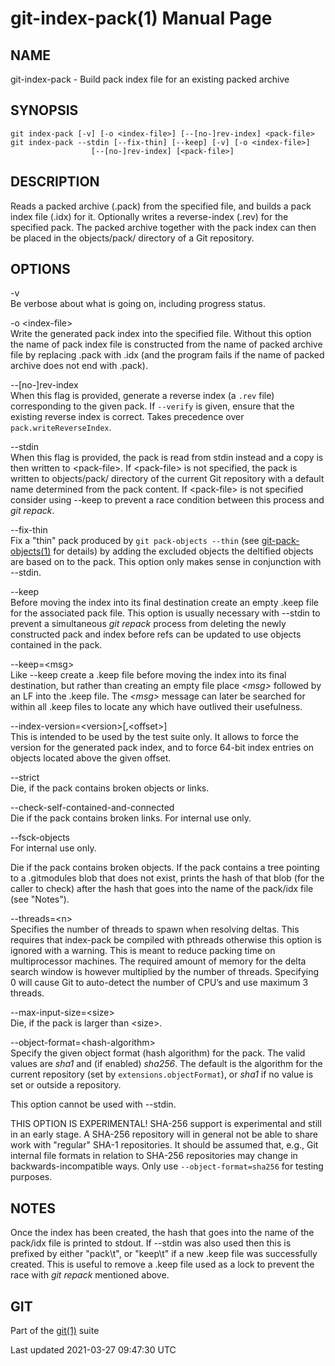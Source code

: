 git-index-pack(1) Manual Page
=============================

NAME
----

git-index-pack - Build pack index file for an existing packed archive

SYNOPSIS
--------

    git index-pack [-v] [-o <index-file>] [--[no-]rev-index] <pack-file>
    git index-pack --stdin [--fix-thin] [--keep] [-v] [-o <index-file>]
                      [--[no-]rev-index] [<pack-file>]

DESCRIPTION
-----------

Reads a packed archive (.pack) from the specified file, and builds a pack index file (.idx) for it. Optionally writes a reverse-index (.rev) for the specified pack. The packed archive together with the pack index can then be placed in the objects/pack/ directory of a Git repository.

OPTIONS
-------

-v  
Be verbose about what is going on, including progress status.

-o &lt;index-file&gt;  
Write the generated pack index into the specified file. Without this option the name of pack index file is constructed from the name of packed archive file by replacing .pack with .idx (and the program fails if the name of packed archive does not end with .pack).

--\[no-\]rev-index  
When this flag is provided, generate a reverse index (a `.rev` file) corresponding to the given pack. If `--verify` is given, ensure that the existing reverse index is correct. Takes precedence over `pack.writeReverseIndex`.

--stdin  
When this flag is provided, the pack is read from stdin instead and a copy is then written to &lt;pack-file&gt;. If &lt;pack-file&gt; is not specified, the pack is written to objects/pack/ directory of the current Git repository with a default name determined from the pack content. If &lt;pack-file&gt; is not specified consider using --keep to prevent a race condition between this process and *git repack*.

--fix-thin  
Fix a "thin" pack produced by `git pack-objects --thin` (see [git-pack-objects(1)](git-pack-objects.html) for details) by adding the excluded objects the deltified objects are based on to the pack. This option only makes sense in conjunction with --stdin.

--keep  
Before moving the index into its final destination create an empty .keep file for the associated pack file. This option is usually necessary with --stdin to prevent a simultaneous *git repack* process from deleting the newly constructed pack and index before refs can be updated to use objects contained in the pack.

--keep=&lt;msg&gt;  
Like --keep create a .keep file before moving the index into its final destination, but rather than creating an empty file place *&lt;msg&gt;* followed by an LF into the .keep file. The *&lt;msg&gt;* message can later be searched for within all .keep files to locate any which have outlived their usefulness.

--index-version=&lt;version&gt;\[,&lt;offset&gt;\]  
This is intended to be used by the test suite only. It allows to force the version for the generated pack index, and to force 64-bit index entries on objects located above the given offset.

--strict  
Die, if the pack contains broken objects or links.

--check-self-contained-and-connected  
Die if the pack contains broken links. For internal use only.

--fsck-objects  
For internal use only.

Die if the pack contains broken objects. If the pack contains a tree pointing to a .gitmodules blob that does not exist, prints the hash of that blob (for the caller to check) after the hash that goes into the name of the pack/idx file (see "Notes").

--threads=&lt;n&gt;  
Specifies the number of threads to spawn when resolving deltas. This requires that index-pack be compiled with pthreads otherwise this option is ignored with a warning. This is meant to reduce packing time on multiprocessor machines. The required amount of memory for the delta search window is however multiplied by the number of threads. Specifying 0 will cause Git to auto-detect the number of CPU’s and use maximum 3 threads.

--max-input-size=&lt;size&gt;  
Die, if the pack is larger than &lt;size&gt;.

--object-format=&lt;hash-algorithm&gt;  
Specify the given object format (hash algorithm) for the pack. The valid values are *sha1* and (if enabled) *sha256*. The default is the algorithm for the current repository (set by `extensions.objectFormat`), or *sha1* if no value is set or outside a repository.

This option cannot be used with --stdin.

THIS OPTION IS EXPERIMENTAL! SHA-256 support is experimental and still in an early stage. A SHA-256 repository will in general not be able to share work with "regular" SHA-1 repositories. It should be assumed that, e.g., Git internal file formats in relation to SHA-256 repositories may change in backwards-incompatible ways. Only use `--object-format=sha256` for testing purposes.

NOTES
-----

Once the index has been created, the hash that goes into the name of the pack/idx file is printed to stdout. If --stdin was also used then this is prefixed by either "pack\\t", or "keep\\t" if a new .keep file was successfully created. This is useful to remove a .keep file used as a lock to prevent the race with *git repack* mentioned above.

GIT
---

Part of the [git(1)](git.html) suite

Last updated 2021-03-27 09:47:30 UTC
